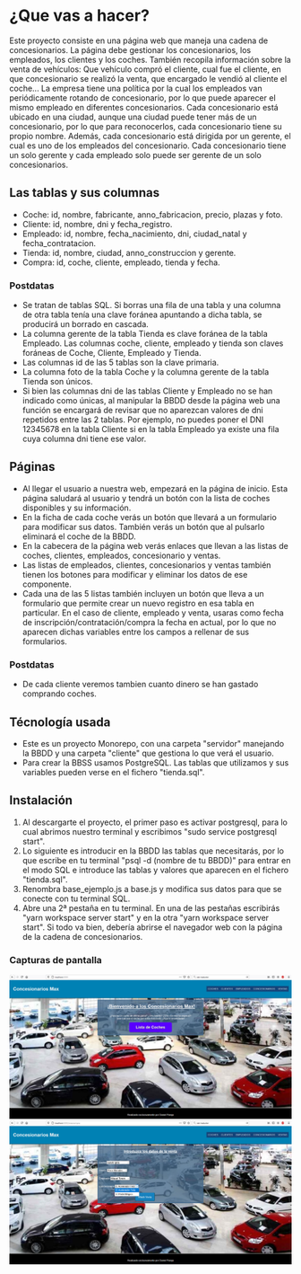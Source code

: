 # ¿Que vas a hacer?

Este proyecto consiste en una página web que maneja una cadena de concesionarios.
La página debe gestionar los concesionarios, los empleados, los clientes y los coches.
También recopila información sobre la venta de vehículos: Que vehículo compró el cliente, cual fue el cliente, en que concesionario se realizó la venta, que encargado le vendió al cliente el coche...
La empresa tiene una política por la cual los empleados van periódicamente rotando de concesionario, por lo que puede aparecer el mismo empleado en diferentes concesionarios.
Cada concesionario está ubicado en una ciudad, aunque una ciudad puede tener más de un concesionario, por lo que para reconocerlos, cada concesionario tiene su propio nombre. Además, cada concesionario está dirigida por un gerente, el cual es uno de los empleados del concesionario. Cada concesionario tiene un solo gerente y cada empleado solo puede ser gerente de un solo concesionarios.

## Las tablas y sus columnas

- Coche: id, nombre, fabricante, anno_fabricacion, precio, plazas y foto.
- Cliente: id, nombre, dni y fecha_registro.
- Empleado: id, nombre, fecha_nacimiento, dni, ciudad_natal y fecha_contratacion.
- Tienda: id, nombre, ciudad, anno_construccion y gerente.
- Compra: id, coche, cliente, empleado, tienda y fecha.

### Postdatas

- Se tratan de tablas SQL. Si borras una fila de una tabla y una columna de otra tabla tenía una clave foránea apuntando a dicha tabla, se producirá un borrado en cascada.
- La columna gerente de la tabla Tienda es clave foránea de la tabla Empleado. Las columnas coche, cliente, empleado y tienda son claves foráneas de Coche, Cliente, Empleado y Tienda.
- Las columnas id de las 5 tablas son la clave primaria.
- La columna foto de la tabla Coche y la columna gerente de la tabla Tienda son únicos.
- Si bien las columnas dni de las tablas Cliente y Empleado no se han indicado como únicas, al manipular la BBDD desde la página web una función se encargará de revisar que no aparezcan valores de dni repetidos entre las 2 tablas. Por ejemplo, no puedes poner el DNI 12345678 en la tabla Cliente si en la tabla Empleado ya existe una fila cuya columna dni tiene ese valor.

## Páginas

- Al llegar el usuario a nuestra web, empezará en la página de inicio. Esta página saludará al usuario y tendrá un botón con la lista de coches disponibles y su información.
- En la ficha de cada coche verás un botón que llevará a un formulario para modificar sus datos. También verás un botón que al pulsarlo eliminará el coche de la BBDD.
- En la cabecera de la página web verás enlaces que llevan a las listas de coches, clientes, empleados, concesionario y ventas.
- Las listas de empleados, clientes, concesionarios y ventas también tienen los botones para modificar y eliminar los datos de ese componente.
- Cada una de las 5 listas también incluyen un botón que lleva a un formulario que permite crear un nuevo registro en esa tabla en particular. En el caso de cliente, empleado y venta, usaras como fecha de inscripción/contratación/compra la fecha en actual, por lo que no aparecen dichas variables entre los campos a rellenar de sus formularios.

### Postdatas

- De cada cliente veremos tambien cuanto dinero se han gastado comprando coches.

## Técnología usada

- Este es un proyecto Monorepo, con una carpeta "servidor" manejando la BBDD y una carpeta "cliente" que gestiona lo que verá el usuario.
- Para crear la BBSS usamos PostgreSQL. Las tablas que utilizamos y sus variables pueden verse en el fichero "tienda.sql".

## Instalación

1. Al descargarte el proyecto, el primer paso es activar postgresql, para lo cual abrimos nuestro terminal y escribimos "sudo service postgresql start".
2. Lo siguiente es introducir en la BBDD las tablas que necesitarás, por lo que escribe en tu terminal "psql -d (nombre de tu BBDD)" para entrar en el modo SQL e introduce las tablas y valores que aparecen en el fichero "tienda.sql".
3. Renombra base_ejemplo.js a base.js y modifica sus datos para que se conecte con tu terminal SQL.
4. Abre una 2ª pestaña en tu terminal. En una de las pestañas escribirás "yarn workspace server start" y en la otra "yarn workspace server start". Si todo va bien, debería abrirse el navegador web con la página de la cadena de concesionarios.

### Capturas de pantalla

![Screenshot](client/src/images/arranque.png)
![Screenshot](client/src/images/presentacion.png)
